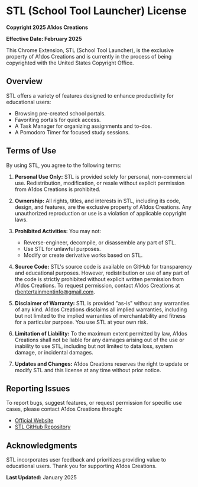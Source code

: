# STL (School Tool Launcher) License

**Copyright 2025 A1dos Creations**

**Effective Date: February 2025**

This Chrome Extension, STL (School Tool Launcher), is the exclusive property of A1dos Creations and is currently in the process of being copyrighted with the United States Copyright Office.

## Overview

STL offers a variety of features designed to enhance productivity for educational users:
- Browsing pre-created school portals.
- Favoriting portals for quick access.
- A Task Manager for organizing assignments and to-dos.
- A Pomodoro Timer for focused study sessions.

## Terms of Use

By using STL, you agree to the following terms:

1. **Personal Use Only:** STL is provided solely for personal, non-commercial use. Redistribution, modification, or resale without explicit permission from A1dos Creations is prohibited.

2. **Ownership:** All rights, titles, and interests in STL, including its code, design, and features, are the exclusive property of A1dos Creations. Any unauthorized reproduction or use is a violation of applicable copyright laws.

3. **Prohibited Activities:** You may not:
   - Reverse-engineer, decompile, or disassemble any part of STL.
   - Use STL for unlawful purposes.
   - Modify or create derivative works based on STL.

4. **Source Code:** STL's source code is available on GitHub for transparency and educational purposes. However, redistribution or use of any part of the code is strictly prohibited without explicit written permission from A1dos Creations. To request permission, contact A1dos Creations at rbentertainmentinfo@gmail.com.

5. **Disclaimer of Warranty:** STL is provided "as-is" without any warranties of any kind. A1dos Creations disclaims all implied warranties, including but not limited to the implied warranties of merchantability and fitness for a particular purpose. You use STL at your own risk.

6. **Limitation of Liability:** To the maximum extent permitted by law, A1dos Creations shall not be liable for any damages arising out of the use or inability to use STL, including but not limited to data loss, system damage, or incidental damages.

7. **Updates and Changes:** A1dos Creations reserves the right to update or modify STL and this license at any time without prior notice.

## Reporting Issues

To report bugs, suggest features, or request permission for specific use cases, please contact A1dos Creations through:
- [Official Website](https://www.a1dos-creations.com)
- [STL GitHub Repository](https://github.com/A1dos-Creations/STL)

## Acknowledgments

STL incorporates user feedback and prioritizes providing value to educational users. Thank you for supporting A1dos Creations.

**Last Updated:** January 2025

